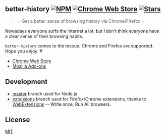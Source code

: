 ## better-history   [![NPM](https://img.shields.io/npm/v/better-history.svg)](https://www.npmjs.com/package/better-history) [![Chrome Web Store](https://img.shields.io/chrome-web-store/v/mkfgjjeggnmkbobjmelbjhdchcoadnin.svg)](https://chrome.google.com/webstore/detail/advanced-history/mkfgjjeggnmkbobjmelbjhdchcoadnin) [![Stars](https://img.shields.io/github/stars/jiacai2050/better-history.svg)](https://github.com/jiacai2050/better-history)

> 💡 Get a better sense of browsing history via Chrome/Firefox 💡

Nowadays everyone surfs the Internet a lot, but I don't think everyone have a clear sense of their browsing habits.

`better-history` comes to the rescue. Chrome and Firefox are supported. Hope you enjoy. 💗

- [Chrome Web Store](https://chrome.google.com/webstore/detail/advanced-history/mkfgjjeggnmkbobjmelbjhdchcoadnin)
- [Mozilla Add-ons](https://addons.mozilla.org/firefox/addon/advanced-history/)


## Development

- [master](/tree/master) branch used for Node.js
- [extensions](/tree/extensions) branch used for Firefox/Chrome extensions, thanks to [WebExtensions](https://developer.mozilla.org/Add-ons/WebExtensions) -- Write once, Run All browsers.

## License

[MIT](http://liujiacai.net/license/MIT.html?year=2016)
